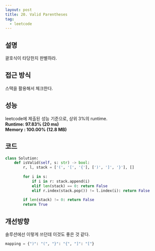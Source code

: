 ```yaml
---
layout: post
title: 20. Valid Parentheses
tag:
  - leetcode
---
```


## 설명
괄호식이 타당한지 판별하라.

## 접근 방식
스택을 활용해서 체크한다.

## 성능
leetcode에 제출된 성능 기준으로, 상위 3%의 runtime.  
**Runtime: 97.83% (20 ms)**  
**Memory : 100.00% (12.8 MB)**

## 코드
```python
class Solution:
    def isValid(self, s: str) -> bool:
        r, l, stack = ['(', '[', '{'], [')', ']', '}'], []
        
        for i in s:
            if i in r: stack.append(i)
            elif len(stack) == 0: return False
            elif r.index(stack.pop()) != l.index(i): return False
        
        if len(stack) != 0: return False
        return True
```

## 개선방향
솔루션에선 이렇게 쓰던데 이것도 좋은 것 같다.  
```python
mapping = {")": "(", "}": "{", "]": "["}
```